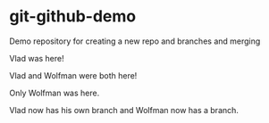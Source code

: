# git-github-demo
Demo repository for creating a new repo and branches and merging

Vlad was here!

Vlad and Wolfman were both here!

Only Wolfman was here.

Vlad now has his own branch and Wolfman now 
has a branch.
